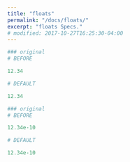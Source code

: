 ```yaml
---
title: "floats"
permalink: "/docs/floats/"
excerpt: "floats Specs."
# modified: 2017-10-27T16:25:30-04:00
---
```

```ruby
### original
# BEFORE

12.34

```
```ruby
# DEFAULT

12.34

```
```ruby
### original
# BEFORE

12.34e-10

```
```ruby
# DEFAULT

12.34e-10
```
